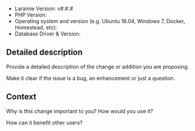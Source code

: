 <!-- Provide a general summary of the issue in the Title above -->

- Laramie Version: v#.#.#
- PHP Version:
- Operating system and version (e.g. Ubuntu 16.04, Windows 7, Docker, Homestead, etc):
- Database Driver & Version:

## Detailed description

Provide a detailed description of the change or addition you are proposing.

Make it clear if the issue is a bug, an enhancement or just a question.

## Context

Why is this change important to you? How would you use it?

How can it benefit other users?
